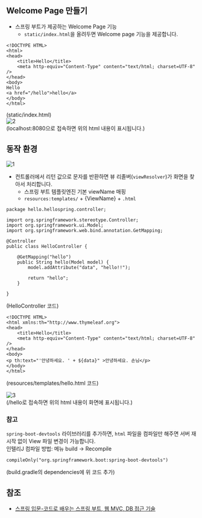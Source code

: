 ## Welcome Page 만들기
* 스프링 부트가 제공하는 Welcome Page 기능
  * ```static/index.html```을 올려두면 Welcome page 기능을 제공합니다.
```
<!DOCTYPE HTML>
<html>
<head>
    <title>Hello</title>
    <meta http-equiv="Content-Type" content="text/html; charset=UTF-8" />
</head>
<body>
Hello
<a href="/hello">hello</a>
</body>
</html>
```
(static/index.html)   
![2](https://raw.githubusercontent.com/smpark1020/tistory/master/Spring/%5B%EC%8A%A4%ED%94%84%EB%A7%81%20%EC%9E%85%EB%AC%B8%5D%20View%20%ED%99%98%EA%B2%BD%EC%84%A4%EC%A0%95/2.PNG)   
(localhost:8080으로 접속하면 위의 html 내용이 표시됩니다.)

## 동작 환경
![1](https://raw.githubusercontent.com/smpark1020/tistory/master/Spring/%5B%EC%8A%A4%ED%94%84%EB%A7%81%20%EC%9E%85%EB%AC%B8%5D%20View%20%ED%99%98%EA%B2%BD%EC%84%A4%EC%A0%95/1.PNG)   
* 컨트롤러에서 리턴 값으로 문자를 반환하면 뷰 리졸버(```viewResolver```)가 화면을 찾아서 처리합니다.
  * 스프링 부트 템플릿엔진 기본 viewName 매핑
  * ```resources:templates/``` + {ViewName} + ```.html```
```
package hello.hellospring.controller;

import org.springframework.stereotype.Controller;
import org.springframework.ui.Model;
import org.springframework.web.bind.annotation.GetMapping;

@Controller
public class HelloController {

    @GetMapping("hello")
    public String hello(Model model) {
        model.addAttribute("data", "hello!!");

        return "hello";
    }

}
```
(HelloController 코드)

```
<!DOCTYPE HTML>
<html xmlns:th="http://www.thymeleaf.org">
<head>
    <title>Hello</title>
    <meta http-equiv="Content-Type" content="text/html; charset=UTF-8" />
</head>
<body>
<p th:text="'안녕하세요. ' + ${data}" >안녕하세요. 손님</p>
</body>
</html>
```
(resources/templates/hello.html 코드)

![3](https://raw.githubusercontent.com/smpark1020/tistory/master/Spring/%5B%EC%8A%A4%ED%94%84%EB%A7%81%20%EC%9E%85%EB%AC%B8%5D%20View%20%ED%99%98%EA%B2%BD%EC%84%A4%EC%A0%95/3.PNG)   
(/hello로 접속하면 위의 html 내용이 화면에 표시됩니다.)

### 참고
```spring-boot-devtools``` 라이브러리를 추가하면, ```html``` 파일을 컴파일만 해주면 서버 재시작 없이 View 파일 변경이 가능합니다.   
인텔리J 컴파일 방법: 메뉴 build -> Recompile

```
compileOnly("org.springframework.boot:spring-boot-devtools")
```
(build.gradle의 dependencies에 위 코드 추가)

## 참조
* [스프링 입문-코드로 배우는 스프링 부트, 웹 MVC, DB 접근 기술](https://www.inflearn.com/course/%EC%8A%A4%ED%94%84%EB%A7%81-%EC%9E%85%EB%AC%B8-%EC%8A%A4%ED%94%84%EB%A7%81%EB%B6%80%ED%8A%B8/dashboard)
